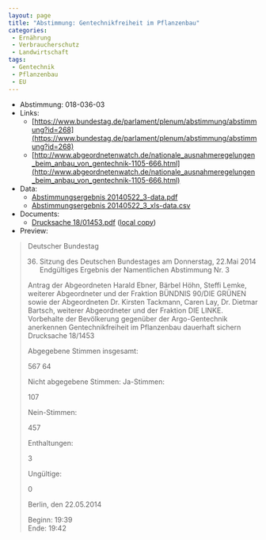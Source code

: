```yaml
---
layout: page
title: "Abstimmung: Gentechnikfreiheit im Pflanzenbau"
categories:
 - Ernährung
 - Verbraucherschutz
 - Landwirtschaft
tags:
 - Gentechnik
 - Pflanzenbau
 - EU
---
```


* Abstimmung: 018-036-03
* Links: 
    * [https://www.bundestag.de/parlament/plenum/abstimmung/abstimmung?id=268](https://www.bundestag.de/parlament/plenum/abstimmung/abstimmung?id=268)
    * [http://www.abgeordnetenwatch.de/nationale_ausnahmeregelungen_beim_anbau_von_gentechnik-1105-666.html](http://www.abgeordnetenwatch.de/nationale_ausnahmeregelungen_beim_anbau_von_gentechnik-1105-666.html)
* Data: 
    * [Abstimmungsergebnis 20140522_3-data.pdf](/res/abstimmungsliste/20140522_3-data.pdf)
    * [Abstimmungsergebnis 20140522_3_xls-data.csv](/res/abstimmungsliste/analyses/20140522_3_xls-data.csv)
* Documents: 
    * [Drucksache 18/01453.pdf](http://dip21.bundestag.de/dip21/btd/18/014/1801453.pdf) ([local copy](/res/abstimmungsdaten/018-036-03/1801453.pdf))
* Preview: 
> Deutscher Bundestag
> 
> 36. Sitzung des Deutschen Bundestages
> am Donnerstag, 22.Mai 2014
> Endgültiges Ergebnis der Namentlichen Abstimmung Nr. 3
> 
> Antrag der Abgeordneten Harald Ebner, Bärbel Höhn, Steffi Lemke, weiterer Abgeordneter
> und der Fraktion BÜNDNIS 90/DIE GRÜNEN sowie der Abgeordneten Dr. Kirsten
> Tackmann, Caren Lay, Dr. Dietmar Bartsch, weiterer Abgeordneter und der Fraktion DIE
> LINKE.
> Vorbehalte der Bevölkerung gegenüber der Argo-Gentechnik anerkennen Gentechnikfreiheit im Pflanzenbau dauerhaft sichern
> Drucksache 18/1453
> 
> Abgegebene Stimmen insgesamt:
> 
> 567
> 64
> 
> Nicht abgegebene Stimmen:
> Ja-Stimmen:
> 
> 107
> 
> Nein-Stimmen:
> 
> 457
> 
> Enthaltungen:
> 
> 3
> 
> Ungültige:
> 
> 0
> 
> Berlin, den 22.05.2014
> 
> Beginn: 19:39  
> Ende: 19:42
